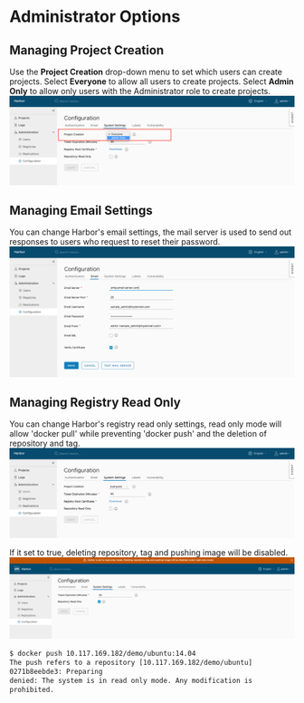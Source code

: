 # Administrator Options

## Managing Project Creation
Use the **Project Creation** drop-down menu to set which users can create projects. Select **Everyone** to allow all users to create projects. Select **Admin Only** to allow only users with the Administrator role to create projects.  
![browse project](../../img//new_proj_create.png)

## Managing Email Settings
You can change Harbor's email settings, the mail server is used to send out responses to users who request to reset their password.  
![browse project](../../img//new_config_email.png)

## Managing Registry Read Only
You can change Harbor's registry read only settings, read only mode will allow 'docker pull' while preventing 'docker push' and the deletion of repository and tag.
![browse project](../../img//read_only.png)

If it set to true, deleting repository, tag and pushing image will be disabled. 
![browse project](../../img//read_only_enable.png)


```
$ docker push 10.117.169.182/demo/ubuntu:14.04  
The push refers to a repository [10.117.169.182/demo/ubuntu]
0271b8eebde3: Preparing 
denied: The system is in read only mode. Any modification is prohibited.  
```